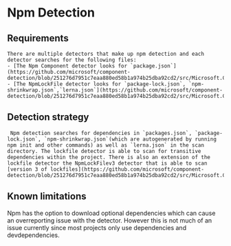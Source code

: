 # Npm Detection

## Requirements

    There are multiple detectors that make up npm detection and each detector searches for the following files:
    - [The Npm Component detector looks for `package.json`](https://github.com/microsoft/component-detection/blob/251276d7951c7eaa880ed58b1a974b25dba92cd2/src/Microsoft.ComponentDetection.Detectors/npm/NpmComponentDetector.cs#L36)
    - [The NpmLockFile detector looks for `package-lock.json`, `npm-shrinkwrap.json`,`lerna.json`](https://github.com/microsoft/component-detection/blob/251276d7951c7eaa880ed58b1a974b25dba92cd2/src/Microsoft.ComponentDetection.Detectors/npm/NpmLockfileDetectorBase.cs#L52)

## Detection strategy
     Npm detection searches for dependencies in `packages.json`, `package-lock.json`, `npm-shrinkwrap.json`(which are autogenerated by running npm init and other commands) as well as `lerna.json` in the scan directory. The lockfile detector is able to scan for transitive dependencies within the project. There is also an extension of the lockfile detector the NpmLockFilev3 detector that is able to scan [version 3 of lockfiles](https://github.com/microsoft/component-detection/blob/251276d7951c7eaa880ed58b1a974b25dba92cd2/src/Microsoft.ComponentDetection.Detectors/npm/NpmLockfile3Detector.cs#L36)


## Known limitations
Npm has the option to download optional dependencies which can cause an overreporting issue with the detector. However this is not much of an issue currently since most projects only use dependencies and devdependencies.

